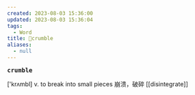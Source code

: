 ```yaml
---
created: 2023-08-03 15:36:00
updated: 2023-08-03 15:36:04
tags:
  - Word
title: 📖crumble
aliases:
  - null
---
```


<pre><strong>crumble</strong></pre>
['krʌmbl]
v. to break into small pieces 崩溃，破碎
[[disintegrate]]
